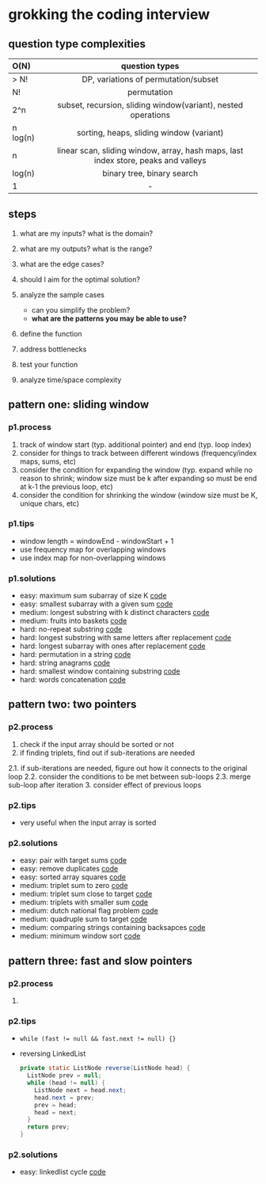 # grokking the coding interview

## question type complexities

| O(N)           | question types     |
| :------------- | :----------: |
| > N! | DP, variations of permutation/subset |
| N!   | permutation |
| 2^n | subset, recursion, sliding window(variant), nested operations |
| n log(n) | sorting, heaps, sliding window (variant) |
| n | linear scan, sliding window, array, hash maps, last index store, peaks and valleys |
| log(n) | binary tree, binary search |
| 1 | - |

## steps

1. what are my inputs? what is the domain?
2. what are my outputs? what is the range?
3. what are the edge cases?
4. should I aim for the optimal solution?
5. analyze the sample cases
    - can you simplify the problem?
    - **what are the patterns you may be able to use?**

6. define the function
7. address bottlenecks
8. test your function
9. analyze time/space complexity

## pattern one: sliding window

### p1.process

1. track of window start (typ. additional pointer) and end (typ. loop index)
2. consider for things to track between different windows (frequency/index maps, sums, etc)
3. consider the condition for expanding the window (typ. expand while no reason to shrink; window size must be k after expanding so must be end at k-1 the previous loop, etc)
4. consider the condition for shrinking the window (window size must be K, unique chars, etc)

### p1.tips

- window length = windowEnd - windowStart + 1
- use frequency map for overlapping windows
- use index map for non-overlapping windows

### p1.solutions

- easy: maximum sum subarray of size K [code](code/MaxSumSubArrayOfSizeK.md)
- easy: smallest subarray with a given sum [code](code/MinSizeSubArraySum.md)
- medium: longest substring with k distinct characters [code](code/LongestSubstringKDistinct.md)
- medium: fruits into baskets [code](code/MaxFruitCountOf2Types.md)
- hard: no-repeat substring [code](code/NoRepeatSubstring.md)
- hard: longest substring with same letters after replacement [code](code/CharacterReplacement.md)
- hard: longest subarray with ones after replacement [code](code/ReplacingOnes.md)
- hard: permutation in a string [code](code/StringPermutation.md)
- hard: string anagrams [code](code/StringAnagrams.md)
- hard: smallest window containing substring [code](code/MinimumWindowSubstring.md)
- hard: words concatenation [code](code/WordConcatenation.md)

## pattern two: two pointers

### p2.process

1. check if the input array should be sorted or not
2. if finding triplets, find out if sub-iterations are needed

  2.1. if sub-iterations are needed, figure out how it connects to the original loop
  2.2. consider the conditions to be met between sub-loops
  2.3. merge sub-loop after iteration
3. consider effect of previous loops

### p2.tips

- very useful when the input array is sorted

### p2.solutions

- easy: pair with target sums [code](code/PairWithTargetSum.md)
- easy: remove duplicates [code](code/RemoveDuplicates.md)
- easy: sorted array squares [code](code/SortedArraySquares.md)
- medium: triplet sum to zero [code](code/TripletSumToZero.md)
- medium: triplet sum close to target [code](code/TripletSumCloseToTarget.md)
- medium: triplets with smaller sum [code](code/TripletWithSmallerSum.md)
- medium: dutch national flag problem [code](code/DutchFlag.md)
- medium: quadruple sum to target [code](code/QuadrupleSumToTarget.md)
- medium: comparing strings containing backsapces [code](code/BackspaceCompare.md)
- medium: minimum window sort [code](code/MinimumWindowSubstring.md)

## pattern three: fast and slow pointers

### p2.process

1.

### p2.tips

- `while (fast != null && fast.next != null) {}`
- reversing LinkedList

  ```java
  private static ListNode reverse(ListNode head) {
    ListNode prev = null;
    while (head != null) {
      ListNode next = head.next;
      head.next = prev;
      prev = head;
      head = next;
    }
    return prev;
  }
  ```

### p2.solutions

- easy: linkedlist cycle [code]()
